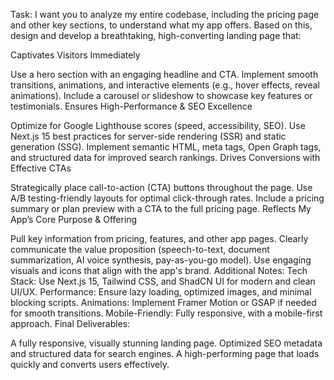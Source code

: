 Task:
I want you to analyze my entire codebase, including the pricing page and other key sections, to understand what my app offers. Based on this, design and develop a breathtaking, high-converting landing page that:

Captivates Visitors Immediately

Use a hero section with an engaging headline and CTA.
Implement smooth transitions, animations, and interactive elements (e.g., hover effects, reveal animations).
Include a carousel or slideshow to showcase key features or testimonials.
Ensures High-Performance & SEO Excellence

Optimize for Google Lighthouse scores (speed, accessibility, SEO).
Use Next.js 15 best practices for server-side rendering (SSR) and static generation (SSG).
Implement semantic HTML, meta tags, Open Graph tags, and structured data for improved search rankings.
Drives Conversions with Effective CTAs

Strategically place call-to-action (CTA) buttons throughout the page.
Use A/B testing-friendly layouts for optimal click-through rates.
Include a pricing summary or plan preview with a CTA to the full pricing page.
Reflects My App’s Core Purpose & Offering

Pull key information from pricing, features, and other app pages.
Clearly communicate the value proposition (speech-to-text, document summarization, AI voice synthesis, pay-as-you-go model).
Use engaging visuals and icons that align with the app's brand.
Additional Notes:
Tech Stack: Use Next.js 15, Tailwind CSS, and ShadCN UI for modern and clean UI/UX.
Performance: Ensure lazy loading, optimized images, and minimal blocking scripts.
Animations: Implement Framer Motion or GSAP if needed for smooth transitions.
Mobile-Friendly: Fully responsive, with a mobile-first approach.
Final Deliverables:

A fully responsive, visually stunning landing page.
Optimized SEO metadata and structured data for search engines.
A high-performing page that loads quickly and converts users effectively.